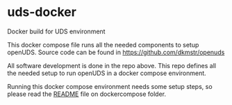 # uds-docker
Docker build for UDS environment

This docker compose file runs all the needed components to setup openUDS. Source code can be found in https://github.com/dkmstr/openuds

All software development is done in the repo above. This repo defines all the needed setup to run openUDS in a docker compose environment. 

Running this docker compose environment needs some setup steps, so please read the [README](./dockercompose/README.md) file on dockercompose folder.
